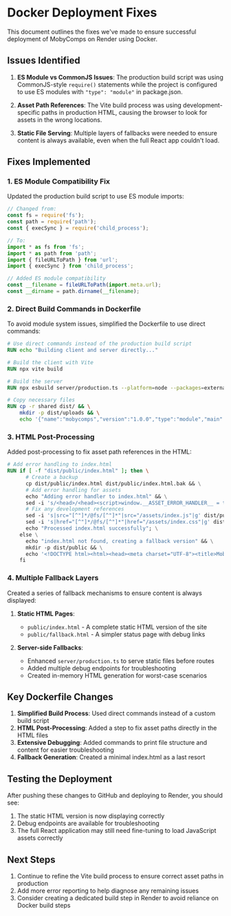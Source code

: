 # Docker Deployment Fixes

This document outlines the fixes we've made to ensure successful deployment of MobyComps on Render using Docker.

## Issues Identified

1. **ES Module vs CommonJS Issues**: The production build script was using CommonJS-style `require()` statements while the project is configured to use ES modules with `"type": "module"` in package.json.

2. **Asset Path References**: The Vite build process was using development-specific paths in production HTML, causing the browser to look for assets in the wrong locations.

3. **Static File Serving**: Multiple layers of fallbacks were needed to ensure content is always available, even when the full React app couldn't load.

## Fixes Implemented

### 1. ES Module Compatibility Fix

Updated the production build script to use ES module imports:

```javascript
// Changed from:
const fs = require('fs');
const path = require('path');
const { execSync } = require('child_process');

// To:
import * as fs from 'fs';
import * as path from 'path';
import { fileURLToPath } from 'url';
import { execSync } from 'child_process';

// Added ES module compatibility
const __filename = fileURLToPath(import.meta.url);
const __dirname = path.dirname(__filename);
```

### 2. Direct Build Commands in Dockerfile

To avoid module system issues, simplified the Dockerfile to use direct commands:

```dockerfile
# Use direct commands instead of the production build script
RUN echo "Building client and server directly..."

# Build the client with Vite
RUN npx vite build

# Build the server
RUN npx esbuild server/production.ts --platform=node --packages=external --bundle --format=esm --outfile=dist/production.js

# Copy necessary files
RUN cp -r shared dist/ && \
    mkdir -p dist/uploads && \
    echo '{"name":"mobycomps","version":"1.0.0","type":"module","main":"production.js"}' > dist/package.json
```

### 3. HTML Post-Processing

Added post-processing to fix asset path references in the HTML:

```dockerfile
# Add error handling to index.html
RUN if [ -f "dist/public/index.html" ]; then \
      # Create a backup
      cp dist/public/index.html dist/public/index.html.bak && \
      # Add error handling for assets
      echo "Adding error handler to index.html" && \
      sed -i 's/<head>/<head><script>window.__ASSET_ERROR_HANDLER__ = true; window.addEventListener("error", function(event) { if (event.target && (event.target.tagName === "SCRIPT" || event.target.tagName === "LINK")) { console.error("Asset loading error:", event.target.src || event.target.href); } }, true);<\/script>/' dist/public/index.html && \
      # Fix any development references
      sed -i 's|src="[^"]*/@fs/[^"]*"|src="/assets/index.js"|g' dist/public/index.html && \
      sed -i 's|href="[^"]*/@fs/[^"]*"|href="/assets/index.css"|g' dist/public/index.html && \
      echo "Processed index.html successfully"; \
    else \
      echo "index.html not found, creating a fallback version" && \
      mkdir -p dist/public && \
      echo '<!DOCTYPE html><html><head><meta charset="UTF-8"><title>MobyComps Prize Competitions</title><script>window.location.href = "/fallback.html";</script></head><body><noscript><meta http-equiv="refresh" content="0;url=/fallback.html"><p>Redirecting to <a href="/fallback.html">fallback version</a></p></noscript></body></html>' > dist/public/index.html; \
    fi
```

### 4. Multiple Fallback Layers

Created a series of fallback mechanisms to ensure content is always displayed:

1. **Static HTML Pages**:
   - `public/index.html` - A complete static HTML version of the site
   - `public/fallback.html` - A simpler status page with debug links

2. **Server-side Fallbacks**:
   - Enhanced `server/production.ts` to serve static files before routes
   - Added multiple debug endpoints for troubleshooting
   - Created in-memory HTML generation for worst-case scenarios

## Key Dockerfile Changes

1. **Simplified Build Process**: Used direct commands instead of a custom build script
2. **HTML Post-Processing**: Added a step to fix asset paths directly in the HTML files
3. **Extensive Debugging**: Added commands to print file structure and content for easier troubleshooting
4. **Fallback Generation**: Created a minimal index.html as a last resort

## Testing the Deployment

After pushing these changes to GitHub and deploying to Render, you should see:

1. The static HTML version is now displaying correctly
2. Debug endpoints are available for troubleshooting
3. The full React application may still need fine-tuning to load JavaScript assets correctly

## Next Steps

1. Continue to refine the Vite build process to ensure correct asset paths in production
2. Add more error reporting to help diagnose any remaining issues
3. Consider creating a dedicated build step in Render to avoid reliance on Docker build steps